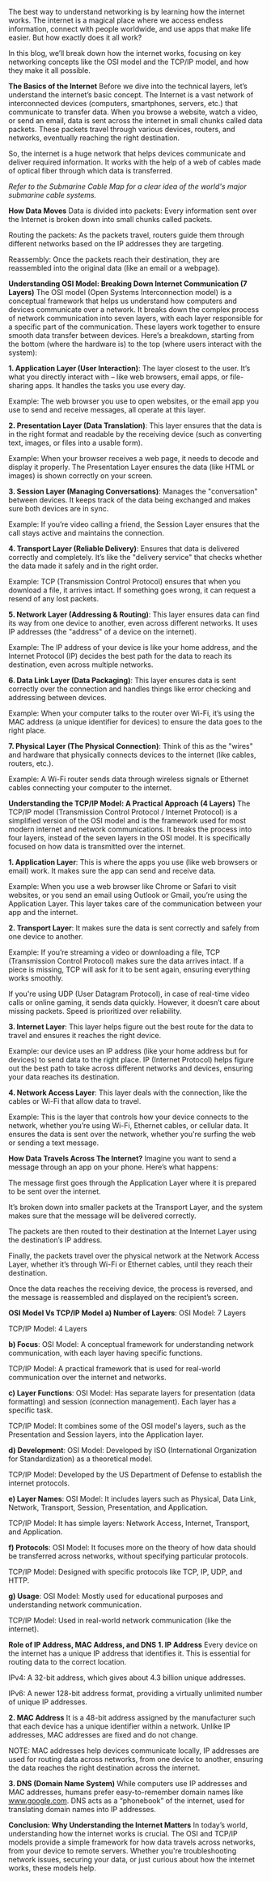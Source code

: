 The best way to understand networking is by learning how the internet works. The internet is a magical place where we access endless information, connect with people worldwide, and use apps that make life easier. But how exactly does it all work?

In this blog, we’ll break down how the internet works, focusing on key networking concepts like the OSI model and the TCP/IP model, and how they make it all possible.

**The Basics of the Internet**
Before we dive into the technical layers, let’s understand the internet’s basic concept. The Internet is a vast network of interconnected devices (computers, smartphones, servers, etc.) that communicate to transfer data. When you browse a website, watch a video, or send an email, data is sent across the internet in small chunks called data packets. These packets travel through various devices, routers, and networks, eventually reaching the right destination.

So, the internet is a huge network that helps devices communicate and deliver required information. It works with the help of a web of cables made of optical fiber through which data is transferred.

_Refer to the Submarine Cable Map for a clear idea of the world's major submarine cable systems._

**How Data Moves**
Data is divided into packets: Every information sent over the Internet is broken down into small chunks called packets.

Routing the packets: As the packets travel, routers guide them through different networks based on the IP addresses they are targeting.

Reassembly: Once the packets reach their destination, they are reassembled into the original data (like an email or a webpage).

**Understanding OSI Model: Breaking Down Internet Communication (7 Layers)**
The OSI model (Open Systems Interconnection model) is a conceptual framework that helps us understand how computers and devices communicate over a network. It breaks down the complex process of network communication into seven layers, with each layer responsible for a specific part of the communication. These layers work together to ensure smooth data transfer between devices. Here’s a breakdown, starting from the bottom (where the hardware is) to the top (where users interact with the system):

**1. Application Layer (User Interaction)**:
The layer closest to the user. It’s what you directly interact with – like web browsers, email apps, or file-sharing apps. It handles the tasks you use every day.

Example: The web browser you use to open websites, or the email app you use to send and receive messages, all operate at this layer.

**2. Presentation Layer (Data Translation)**:
This layer ensures that the data is in the right format and readable by the receiving device (such as converting text, images, or files into a usable form).

Example: When your browser receives a web page, it needs to decode and display it properly. The Presentation Layer ensures the data (like HTML or images) is shown correctly on your screen.

**3. Session Layer (Managing Conversations)**:
Manages the "conversation" between devices. It keeps track of the data being exchanged and makes sure both devices are in sync.

Example: If you’re video calling a friend, the Session Layer ensures that the call stays active and maintains the connection.

**4. Transport Layer (Reliable Delivery)**:
Ensures that data is delivered correctly and completely. It’s like the "delivery service" that checks whether the data made it safely and in the right order.

Example: TCP (Transmission Control Protocol) ensures that when you download a file, it arrives intact. If something goes wrong, it can request a resend of any lost packets.

**5. Network Layer (Addressing & Routing)**:
This layer ensures data can find its way from one device to another, even across different networks. It uses IP addresses (the "address" of a device on the internet).

Example: The IP address of your device is like your home address, and the Internet Protocol (IP) decides the best path for the data to reach its destination, even across multiple networks.

**6. Data Link Layer (Data Packaging)**:
This layer ensures data is sent correctly over the connection and handles things like error checking and addressing between devices.

Example: When your computer talks to the router over Wi-Fi, it’s using the MAC address (a unique identifier for devices) to ensure the data goes to the right place.

**7. Physical Layer (The Physical Connection)**:
Think of this as the "wires" and hardware that physically connects devices to the internet (like cables, routers, etc.).

Example: A Wi-Fi router sends data through wireless signals or Ethernet cables connecting your computer to the internet.

**Understanding the TCP/IP Model: A Practical Approach (4 Layers)**
The TCP/IP model (Transmission Control Protocol / Internet Protocol) is a simplified version of the OSI model and is the framework used for most modern internet and network communications. It breaks the process into four layers, instead of the seven layers in the OSI model. It is specifically focused on how data is transmitted over the internet.

**1. Application Layer**:
This is where the apps you use (like web browsers or email) work. It makes sure the app can send and receive data.

Example: When you use a web browser like Chrome or Safari to visit websites, or you send an email using Outlook or Gmail, you’re using the Application Layer. This layer takes care of the communication between your app and the internet.

**2. Transport Layer**:
It makes sure the data is sent correctly and safely from one device to another.

Example: If you’re streaming a video or downloading a file, TCP (Transmission Control Protocol) makes sure the data arrives intact. If a piece is missing, TCP will ask for it to be sent again, ensuring everything works smoothly.

If you're using UDP (User Datagram Protocol), in case of real-time video calls or online gaming, it sends data quickly. However, it doesn’t care about missing packets. Speed is prioritized over reliability.

**3. Internet Layer**:
This layer helps figure out the best route for the data to travel and ensures it reaches the right device.

Example: our device uses an IP address (like your home address but for devices) to send data to the right place. IP (Internet Protocol) helps figure out the best path to take across different networks and devices, ensuring your data reaches its destination.

**4. Network Access Layer**:
This layer deals with the connection, like the cables or Wi-Fi that allow data to travel.

Example: This is the layer that controls how your device connects to the network, whether you’re using Wi-Fi, Ethernet cables, or cellular data. It ensures the data is sent over the network, whether you're surfing the web or sending a text message.

**How Data Travels Across The Internet?**
Imagine you want to send a message through an app on your phone. Here’s what happens:

The message first goes through the Application Layer where it is prepared to be sent over the internet.

It’s broken down into smaller packets at the Transport Layer, and the system makes sure that the message will be delivered correctly.

The packets are then routed to their destination at the Internet Layer using the destination’s IP address.

Finally, the packets travel over the physical network at the Network Access Layer, whether it’s through Wi-Fi or Ethernet cables, until they reach their destination.

Once the data reaches the receiving device, the process is reversed, and the message is reassembled and displayed on the recipient’s screen.

**OSI Model Vs TCP/IP Model**
**a) Number of Layers**:
OSI Model: 7 Layers

TCP/IP Model: 4 Layers

**b) Focus**:
OSI Model: A conceptual framework for understanding network communication, with each layer having specific functions.

TCP/IP Model: A practical framework that is used for real-world communication over the internet and networks.

**c) Layer Functions**:
OSI Model: Has separate layers for presentation (data formatting) and session (connection management). Each layer has a specific task.

TCP/IP Model: It combines some of the OSI model's layers, such as the Presentation and Session layers, into the Application layer.

**d) Development**:
OSI Model: Developed by ISO (International Organization for Standardization) as a theoretical model.

TCP/IP Model: Developed by the US Department of Defense to establish the internet protocols.

**e) Layer Names**:
OSI Model: It includes layers such as Physical, Data Link, Network, Transport, Session, Presentation, and Application.

TCP/IP Model: It has simple layers: Network Access, Internet, Transport, and Application.

**f) Protocols**:
OSI Model: It focuses more on the theory of how data should be transferred across networks, without specifying particular protocols.

TCP/IP Model: Designed with specific protocols like TCP, IP, UDP, and HTTP.

**g) Usage**:
OSI Model: Mostly used for educational purposes and understanding network communication.

TCP/IP Model: Used in real-world network communication (like the internet).

**Role of IP Address, MAC Address, and DNS**
**1. IP Address**
Every device on the internet has a unique IP address that identifies it. This is essential for routing data to the correct location.

IPv4: A 32-bit address, which gives about 4.3 billion unique addresses.

IPv6: A newer 128-bit address format, providing a virtually unlimited number of unique IP addresses.

**2. MAC Address**
It is a 48-bit address assigned by the manufacturer such that each device has a unique identifier within a network. Unlike IP addresses, MAC addresses are fixed and do not change.

NOTE: MAC addresses help devices communicate locally, IP addresses are used for routing data across networks, from one device to another, ensuring the data reaches the right destination across the internet.

**3. DNS (Domain Name System)**
While computers use IP addresses and MAC addresses, humans prefer easy-to-remember domain names like www.google.com. DNS acts as a “phonebook” of the internet, used for translating domain names into IP addresses.

**Conclusion: Why Understanding the Internet Matters**
In today’s world, understanding how the internet works is crucial. The OSI and TCP/IP models provide a simple framework for how data travels across networks, from your device to remote servers. Whether you're troubleshooting network issues, securing your data, or just curious about how the internet works, these models help.

